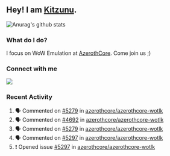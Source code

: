## Hey! I am [Kitzunu](https://Github.com/Kitzunu).

![Anurag's github stats](https://github-readme-stats.kitzunu.vercel.app/api?username=Kitzunu&show_icons=true)

### What do I do?

I focus on WoW Emulation at [AzerothCore](https://Github.com/AzerothCore). Come join us ;)

### Connect with me
[![](https://img.shields.io/badge/AzerothCore%20Discord-Connect%20with%20me!-green)](https://discord.com/invite/gkt4y2x)

### Recent Activity

<!--START_SECTION:activity-->
1. 🗣 Commented on [#5279](https://github.com/azerothcore/azerothcore-wotlk/issues/5279) in [azerothcore/azerothcore-wotlk](https://github.com/azerothcore/azerothcore-wotlk)
2. 🗣 Commented on [#4692](https://github.com/azerothcore/azerothcore-wotlk/issues/4692) in [azerothcore/azerothcore-wotlk](https://github.com/azerothcore/azerothcore-wotlk)
3. 🗣 Commented on [#5279](https://github.com/azerothcore/azerothcore-wotlk/issues/5279) in [azerothcore/azerothcore-wotlk](https://github.com/azerothcore/azerothcore-wotlk)
4. 🗣 Commented on [#5297](https://github.com/azerothcore/azerothcore-wotlk/issues/5297) in [azerothcore/azerothcore-wotlk](https://github.com/azerothcore/azerothcore-wotlk)
5. ❗️ Opened issue [#5297](https://github.com/azerothcore/azerothcore-wotlk/issues/5297) in [azerothcore/azerothcore-wotlk](https://github.com/azerothcore/azerothcore-wotlk)
<!--END_SECTION:activity-->
